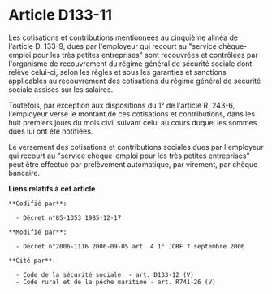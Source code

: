 # Article D133-11

Les cotisations et contributions mentionnées au cinquième alinéa de l'article D. 133-9, dues par l'employeur qui recourt au
"service chèque-emploi pour les très petites entreprises" sont recouvrées et contrôlées par l'organisme de recouvrement du
régime général de sécurité sociale dont relève celui-ci, selon les règles et sous les garanties et sanctions applicables au
recouvrement des cotisations du régime général de sécurité sociale assises sur les salaires.

Toutefois, par exception aux dispositions du 1° de l'article R. 243-6, l'employeur verse le montant de ces cotisations et
contributions, dans les huit premiers jours du mois civil suivant celui au cours duquel les sommes dues lui ont été
notifiées.

Le versement des cotisations et contributions sociales dues par l'employeur qui recourt au "service chèque-emploi pour les
très petites entreprises" peut être effectué par prélèvement automatique, par virement, par chèque bancaire.

**Liens relatifs à cet article**

	**Codifié par**:

	  - Décret n°85-1353 1985-12-17

	**Modifié par**:

	  - Décret n°2006-1116 2006-09-05 art. 4 1° JORF 7 septembre 2006

	**Cité par**:

	  - Code de la sécurité sociale. - art. D133-12 (V)
	  - Code rural et de la pêche maritime - art. R741-26 (V)
